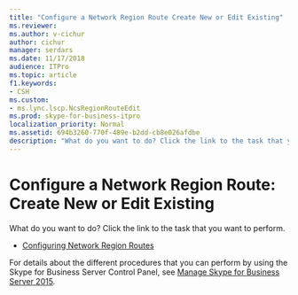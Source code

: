 ```yaml
---
title: "Configure a Network Region Route Create New or Edit Existing"
ms.reviewer: 
ms.author: v-cichur
author: cichur
manager: serdars
ms.date: 11/17/2018
audience: ITPro
ms.topic: article
f1.keywords:
- CSH
ms.custom:
- ms.lync.lscp.NcsRegionRouteEdit
ms.prod: skype-for-business-itpro
localization_priority: Normal
ms.assetid: 694b3260-770f-489e-b2dd-cb8e026afdbe
description: "What do you want to do? Click the link to the task that you want to perform."
---
```


# Configure a Network Region Route: Create New or Edit Existing

What do you want to do? Click the link to the task that you want to perform.

- [Configuring Network Region Routes](https://technet.microsoft.com/library/76993daa-76c2-4cec-8363-de8aebef0145.aspx)

For details about the different procedures that you can perform by using the Skype for Business Server Control Panel, see [Manage Skype for Business Server 2015](../../manage/manage.md).

